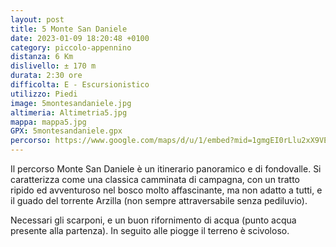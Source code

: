 ```yaml
---
layout: post
title: 5 Monte San Daniele
date: 2023-01-09 18:20:48 +0100
category: piccolo-appennino
distanza: 6 Km
dislivello:	± 170 m
durata:	2:30 ore
difficolta:	E - Escursionistico
utilizzo: Piedi
image: 5montesandaniele.jpg
altimeria: Altimetria5.jpg
mappa: mappa5.jpg
GPX: 5montesandaniele.gpx
percorso: https://www.google.com/maps/d/u/1/embed?mid=1gmgEI0rLlu2xX9VEBFlYmMcNM68PKH4&ehbc=2E312F
---
```


Il percorso Monte San Daniele è un itinerario panoramico e di fondovalle. Si caratterizza come una classica camminata di campagna, con un tratto ripido ed avventuroso nel bosco molto affascinante, ma non adatto a tutti, e il guado del torrente Arzilla (non sempre attraversabile senza pediluvio).

Necessari gli scarponi, e un buon rifornimento di acqua (punto acqua presente alla partenza). In seguito alle piogge il terreno è scivoloso. 
